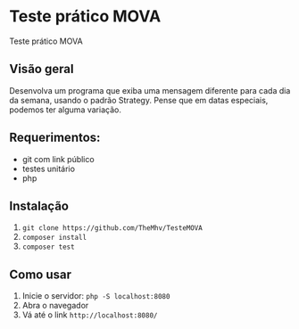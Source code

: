 # Teste prático MOVA

Teste prático MOVA

## Visão geral

Desenvolva um programa que exiba uma mensagem diferente para cada dia da semana, usando o padrão Strategy. Pense que em datas especiais, podemos ter alguma variação.

## Requerimentos:

* git com link público
* testes unitário
* php

## Instalação

1. `git clone https://github.com/TheMhv/TesteMOVA`
2. `composer install`
3. `composer test`

## Como usar

1. Inicie o servidor: `php -S localhost:8080`
2. Abra o navegador
3. Vá até o link `http://localhost:8080/`